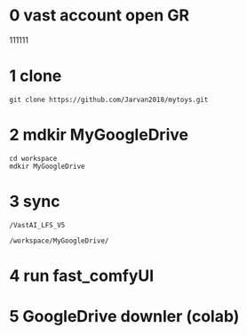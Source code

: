 
# 0 vast account open GR
111111
# 1 clone
```shell
git clone https://github.com/Jarvan2018/mytoys.git
```
# 2 mdkir MyGoogleDrive
```
cd workspace
mdkir MyGoogleDrive
```
# 3 sync
```
/VastAI_LFS_V5
```
```
/workspace/MyGoogleDrive/
```
# 4 run fast_comfyUI

# 5 GoogleDrive downler (colab)